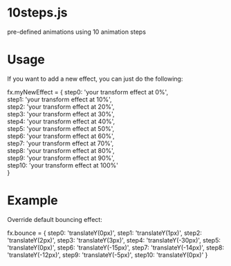 10steps.js
==========

pre-defined animations using 10 animation steps

Usage
==========

If you want to add a new effect, you can just do the following:

fx.myNewEffect = {
		step0: 'your transform effect at 0%',\
		step1: 'your transform effect at 10%',\
		step2: 'your transform effect at 20%',\
		step3: 'your transform effect at 30%',\
		step4: 'your transform effect at 40%',\
		step5: 'your transform effect at 50%',\
		step6: 'your transform effect at 60%',\
		step7: 'your transform effect at 70%',\
		step8: 'your transform effect at 80%',\
		step9: 'your transform effect at 90%',\
		step10: 'your transform effect at 100%'\
	}
	
Example
==========
Override default bouncing effect:

fx.bounce = {
		step0: 'translateY(0px)',
		step1: 'translateY(1px)',
		step2: 'translateY(2px)',
		step3: 'translateY(3px)',
		step4: 'translateY(-30px)',
		step5: 'translateY(0px)',
		step6: 'translateY(-15px)',
		step7: 'translateY(-14px)',
		step8: 'translateY(-12px)',
		step9: 'translateY(-5px)',
		step10: 'translateY(0px)'
	}
